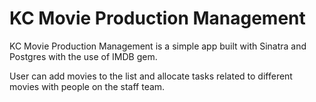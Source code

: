 KC Movie Production Management
=================

KC Movie Production Management is a simple app built with Sinatra and Postgres with the use of IMDB gem.

User can add movies to the list and allocate tasks related to different movies with people on the staff team.